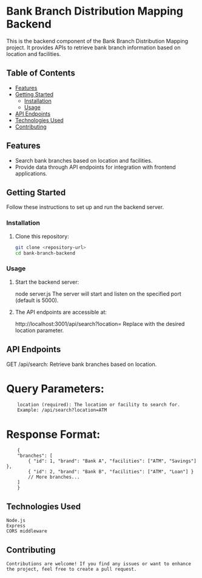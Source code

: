 # Bank Branch Distribution Mapping Backend

This is the backend component of the Bank Branch Distribution Mapping project. It provides APIs to retrieve bank branch information based on location and facilities.

## Table of Contents

- [Features](#features)
- [Getting Started](#getting-started)
  - [Installation](#installation)
  - [Usage](#usage)
- [API Endpoints](#api-endpoints)
- [Technologies Used](#technologies-used)
- [Contributing](#contributing)

## Features

- Search bank branches based on location and facilities.
- Provide data through API endpoints for integration with frontend applications.

## Getting Started

Follow these instructions to set up and run the backend server.

### Installation

1. Clone this repository:

   ```bash
   git clone <repository-url>
   cd bank-branch-backend
### Usage

1. Start the backend server:

   node server.js
   The server will start and listen on the specified port (default is 5000).

2. The API endpoints are accessible at:

   http://localhost:3001/api/search?location=<location>
   Replace <location> with the desired location parameter.

## API Endpoints

   GET /api/search: Retrieve bank branches based on location.

  # Query Parameters:

        location (required): The location or facility to search for.
        Example: /api/search?location=ATM

  # Response Format:

        {
        "branches": [
            { "id": 1, "brand": "Bank A", "facilities": ["ATM", "Savings"] },
            { "id": 2, "brand": "Bank B", "facilities": ["ATM", "Loan"] }
            // More branches...
        ]
        }
## Technologies Used

    Node.js
    Express
    CORS middleware
## Contributing

    Contributions are welcome! If you find any issues or want to enhance the project, feel free to create a pull request.
